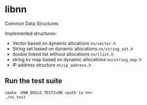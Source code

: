 # libnn

Common Data Structures

Implemented structures:

  * Vector based on dynamic allications `nn/vector.h`
  * String set based on dynamic allocations `nn/string_set.h`
  * double linked list without allocations `nn/llist.h`
  * string kv map based on dynamic allocations `nn/string_map.h`
  * IP address structure `nn/ip_address.h`


## Run the test suite

```
cmake -DNN_BUILD_TESTS=ON <path to nn>
./nn_test
```
